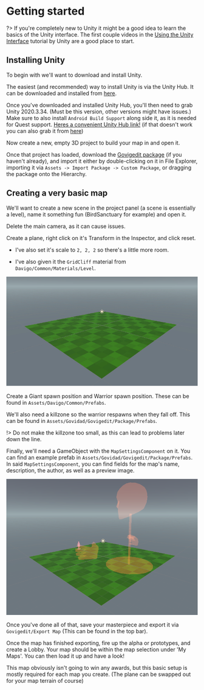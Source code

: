 # Getting started

?> If you're completely new to Unity it might be a good idea to learn the basics of the Unity interface.
The first couple videos in the [Using the Unity Interface](https://learn.unity.com/tutorial/using-the-unity-interface?uv=2020.3) tutorial by Unity are a good place to start.

## Installing Unity

To begin with we'll want to download and install Unity.

The easiest (and recommended) way to install Unity is via the Unity Hub. It can be downloaded and installed from [here](https://unity3d.com/get-unity/download/archive).

Once you've downloaded and installed Unity Hub, you'll then need to grab Unity 2020.3.34. (Must be this version, other versions might have issues.)
Make sure to also install `Android Build Support` along side it, as it is needed for Quest support.
[Heres a convenient Unity Hub link!](unityhub://2020.3.34f1/9a4c9c70452b)
(if that doesn't work you can also grab it from [here](https://unity3d.com/get-unity/download/archive))

Now create a new, empty 3D project to build your map in and open it.

Once that project has loaded, download the [Govigedit package](https://davigo.page.link/govigedit-latest)
(if you haven't already), and import it either by double-clicking on it in File Explorer, importing it via `Assets -> Import Package -> Custom Package`, or dragging the package onto the Hierarchy.

## Creating a very basic map

We'll want to create a new scene in the project panel (a scene is essentially a level), name it something fun (BirdSanctuary for example) and open it.

Delete the main camera, as it can cause issues.

Create a plane, right click on it's Transform in the Inspector, and click reset.

- I've also set it's scale to `2, 2, 2` so there's a little more room.

- I've also given it the `GridCliff` material from `Davigo/Common/Materials/Level`.

![Plane you've made](_media/gettingstarted/tutorialplane.jpg)

Create a Giant spawn position and Warrior spawn position. These can be found in `Assets/Davigo/Common/Prefabs`.

We'll also need a killzone so the warrior respawns when they fall off. This can be found in `Assets/Govidad/Govigedit/Package/Prefabs`.

!> Do not make the killzone too small, as this can lead to problems later down the line.

Finally, we'll need a GameObject with the `MapSettingsComponent` on it. You can find an example prefab in `Assets/Govidad/Govigedit/Package/Prefabs`.
In said `MapSettingsComponent`, you can find fields for the map's name, description, the author, as well as a preview image.

![Finished Scene](_media/gettingstarted/fintutorialplane.png)

Once you've done all of that, save your masterpiece and export it via `Govigedit/Export Map` (This can be found in the top bar).

Once the map has finished exporting, fire up the alpha or prototypes, and create a Lobby. Your map should be within the map selection under 'My Maps'.
You can then load it up and have a look!

This map obviously isn't going to win any awards, but this basic setup is mostly required for each map you create.
(The plane can be swapped out for your map terrain of course)
